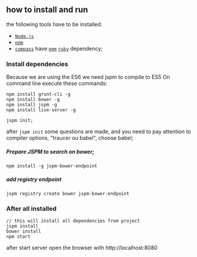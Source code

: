 ## how to install and run

the following tools have to be installed:

 - [`Node.js`](https://Node.js.org/download/)
 - [`npm`](https://docs.npmjs.com/getting-started/installing-node)
 - [`compass`](http://compass-style.org/install/) have [`gem`](https://rubygems.org/pages/download) [`ruby`](https://rvm.io/rvm/install) dependency;

### Install dependencies
Because we are using the ES6 we need jspm to compile to ES5
On command line execute these commands:

```
npm install grunt-cli -g
npm install bower -g
npm install jspm -g
npm install live-server -g

jspm init;
```
after ```jspm init``` some questions are made, and you need to pay attention to compiler options, "traucer ou babel", choose babel;

##### Prepare JSPM to search on bower;
```
npm install -g jspm-bower-endpoint

```
##### add registry endpoint

```
jspm registry create bower jspm-bower-endpoint
```

### After all installed
```
// this will install all dependencies from project
jspm install
bower install
npm start
```

after start server open the browser with http://localhost:8080
